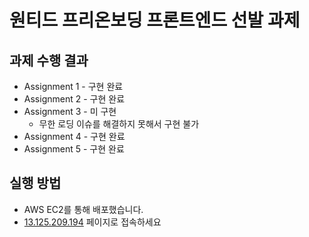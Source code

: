 # 원티드 프리온보딩 프론트엔드 선발 과제
## 과제 수행 결과
- Assignment 1 - 구현 완료
- Assignment 2 - 구현 완료
- Assignment 3 - 미 구현
  + 무한 로딩 이슈를 해결하지 못해서 구현 불가
- Assignment 4 - 구현 완료
- Assignment 5 - 구현 완료
## 실행 방법
- AWS EC2를 통해 배포했습니다.
- <a href="http://13.125.209.194/">13.125.209.194</a> 페이지로 접속하세요